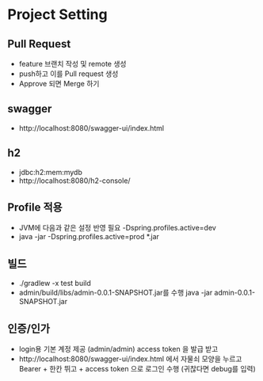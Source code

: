# Project Setting

## Pull Request
- feature 브랜치 작성 및 remote 생성
- push하고 이를 Pull request 생성
- Approve 되면 Merge 하기

## swagger
- http://localhost:8080/swagger-ui/index.html

## h2
- jdbc:h2:mem:mydb
- http://localhost:8080/h2-console/

## Profile 적용
- JVM에 다음과 같은 설정 반영 필요 -Dspring.profiles.active=dev
- java -jar -Dspring.profiles.active=prod *.jar

## 빌드
- ./gradlew -x test build
- admin/build/libs/admin-0.0.1-SNAPSHOT.jar를 수행 java -jar admin-0.0.1-SNAPSHOT.jar

## 인증/인가

- login용 기본 계정 제공 (admin/admin) access token 을 발급 받고 
- http://localhost:8080/swagger-ui/index.html 에서  자물쇠 모양을 누르고 Bearer + 한칸 뛰고 + access token 으로 로그인 수행 (귀찮다면 debug를 입력)
